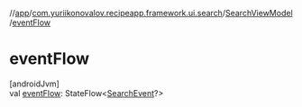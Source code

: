//[app](../../../index.md)/[com.yuriikonovalov.recipeapp.framework.ui.search](../index.md)/[SearchViewModel](index.md)/[eventFlow](event-flow.md)

# eventFlow

[androidJvm]\
val [eventFlow](event-flow.md): StateFlow&lt;[SearchEvent](../../com.yuriikonovalov.recipeapp.presentation.search/-search-event/index.md)?&gt;
